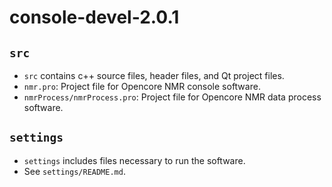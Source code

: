 # console-devel-2.0.1

## `src` 
- `src` contains c++ source files, header files, and Qt project files.
- `nmr.pro`: Project file for Opencore NMR console software.
- `nmrProcess/nmrProcess.pro`: Project file for Opencore NMR data process software.

## `settings`
- `settings` includes files necessary to run the software.
- See `settings/README.md`.

